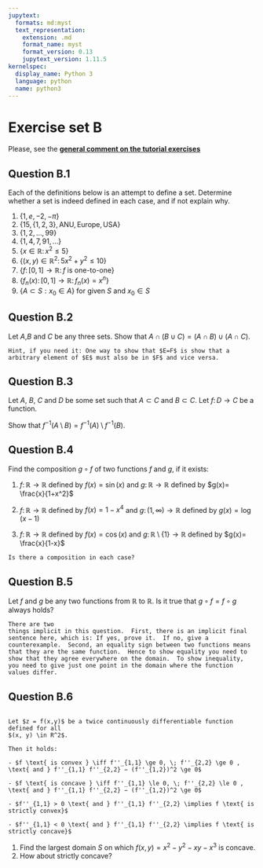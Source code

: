 ```yaml
---
jupytext:
  formats: md:myst
  text_representation:
    extension: .md
    format_name: myst
    format_version: 0.13
    jupytext_version: 1.11.5
kernelspec:
  display_name: Python 3
  language: python
  name: python3
---
```


# Exercise set B

Please, see the 
[**general comment on the tutorial exercises**](02.exercises.md)

## Question B.1

Each of the definitions below is an attempt to define a set. Determine whether a set is indeed defined in each case, and if not explain why.

1. $\{1,e,-2,-\pi\}$
1. $\{15,\{1,2,3\},\text{ANU},\text{Europe},\text{USA}\}$
1. $\{1,2,\dots,99 \}$
1. $\{1,4,7,91, \dots \}$
1. $\{x \in \mathbb{R} \colon x^2 \le 5\}$
1. $\{(x,y) \in \mathbb{R}^2 \colon 5x^2 + y^2 \le 10\}$
1. $\{f \colon [0,1] \rightarrow \mathbb{R} \colon f \text{ is one-to-one} \}$
1. $\{ f_n(x) \colon [0,1] \rightarrow \mathbb{R} \colon f_n(x) = x^n \}$
1. $\{A \subset S : x_0 \in A \}$ for given $S$ and $x_0 \in S$


## Question B.2

Let $A$,$B$ and $C$ be any three sets.
Show that $A \cap (B \cup C) = (A\cap B) \cup (A \cap C)$.

```{hint}
Hint, if you need it: One way to show that $E=F$ is show that a arbitrary element of $E$ must also be in $F$ and vice versa.
```

## Question B.3

Let $A$, $B$, $C$ and $D$ be some set such that $A \subset C$ and $B \subset C$.
Let $f\colon D \rightarrow C$ be a function.

Show that $f^{-1}(A \setminus B) = f^{-1}(A) \setminus f^{-1}(B)$.

## Question B.4

Find the composition $g \circ f$ of two functions $f$ and $g$, if it exists:

1. $f \colon \mathbb{R} \rightarrow \mathbb{R}$ defined by $f(x)=\sin(x)$ and $g \colon \mathbb{R} \rightarrow \mathbb{R}$ defined by $g(x)= \frac{x}{1+x^2}$

2. $f \colon \mathbb{R} \rightarrow \mathbb{R}$ defined by $f(x)= 1-x^4$ and $g \colon (1,\infty) \rightarrow \mathbb{R}$ defined by $g(x)= \log(x-1)$

3. $f \colon \mathbb{R} \rightarrow \mathbb{R}$ defined by $f(x)=\cos(x)$ and $g \colon \mathbb{R}\setminus\{1\} \rightarrow \mathbb{R}$ defined by $g(x)= \frac{x}{1-x}$


```{hint}
Is there a composition in each case?
```

## Question B.5

Let $f$ and $g$ be any two functions from $\mathbb{R}$ to $\mathbb{R}$.  Is it true that
$g \circ f = f \circ g$ always holds?

```{hint}
There are two
things implicit in this question.  First, there is an implicit final
sentence here, which is: If yes, prove it.  If no, give a
counterexample.  Second, an equality sign between two functions means
that they are the same function.  Hence to show equality you need to
show that they agree everywhere on the domain.  To show inequality,
you need to give just one point in the domain where the function
values differ.
```

## Question B.6

```{admonition} Fact: the sufficient conditions for concavity/convexity in 2D

Let $z = f(x,y)$ be a twice continuously differentiable function defined for all
$(x, y) \in R^2$.

Then it holds:

- $f \text{ is convex } \iff f''_{1,1} \ge 0, \; f''_{2,2} \ge 0 , \text{ and } f''_{1,1} f''_{2,2} − (f''_{1,2})^2 \ge 0$

- $f \text{ is concave } \iff f''_{1,1} \le 0, \; f''_{2,2} \le 0 , \text{ and } f''_{1,1} f''_{2,2} − (f''_{1,2})^2 \ge 0$

- $f''_{1,1} > 0 \text{ and } f''_{1,1} f''_{2,2} \implies f \text{ is strictly convex}$

- $f''_{1,1} < 0 \text{ and } f''_{1,1} f''_{2,2} \implies f \text{ is strictly concave}$

```

1. Find the largest domain $S$ on which 
$f(x, y) = x^2 − y^2 − xy − x^3$ is concave.
2. How about strictly concave?

